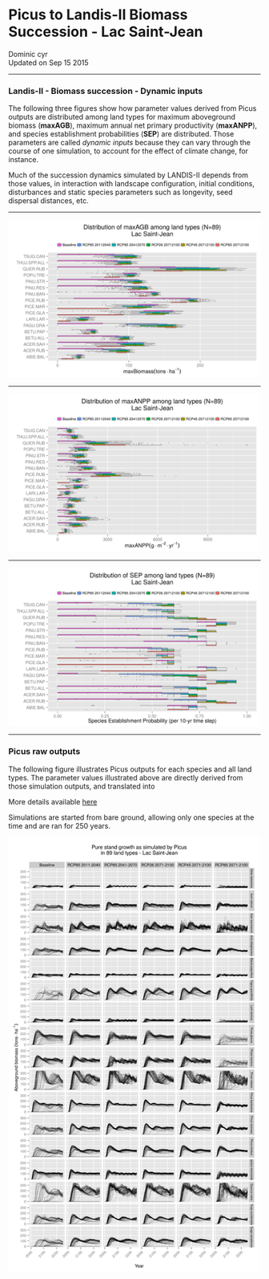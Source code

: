 # Picus to Landis-II Biomass Succession - Lac Saint-Jean
Dominic cyr  
Updated on Sep 15 2015

-------











### Landis-II - Biomass succession - Dynamic inputs

The following three figures show how parameter values derived from Picus outputs are distributed among land types for maximum aboveground biomass (**maxAGB**), maximum annual net primary productivity (**maxANPP**), and species establishment probabilities (**SEP**) are distributed. Those parameters are called *dynamic inputs* because they can vary through the course of one simulation, to account for the effect of climate change, for instance.

Much of the succession dynamics simulated by LANDIS-II depends from those values, in interaction with landscape configuration, initial conditions, disturbances and static species parameters such as longevity, seed dispersal distances, etc.

-------

![Picus inferred maxAGB](..//figures/ParamDistrib_maxAGB_LSJ.png)


-------

![Picus inferred maxANPP](..//figures/ParamDistrib_maxANPP_LSJ.png)


-------

![Picus inferred SEP](..//figures/ParamDistrib_SEP_LSJ.png)

-------

### Picus raw outputs

The following figure illustrates Picus outputs for each species and all land types. The parameter values illustrated above are directly derived from those simulation outputs, and translated into 

More details available [here](https://github.com/dcyr/PicusToLandisIIBiomassSuccession)

Simulations are started from bare ground, allowing only one species at the time and are ran for 250 years.

![Picus raw outputs](..//figures/picusGrowth_LSJ.png)

